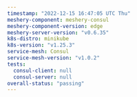 ```yaml
---
timestamp: "2022-12-15 16:47:05 UTC Thu"
meshery-component: meshery-consul
meshery-component-version: edge
meshery-server-version: "v0.6.35"
k8s-distro: minikube
k8s-version: "v1.25.3"
service-mesh: Consul
service-mesh-version: "v1.0.2"
tests:
  consul-client: null
  consul-server: null
overall-status: "passing"
---
```

